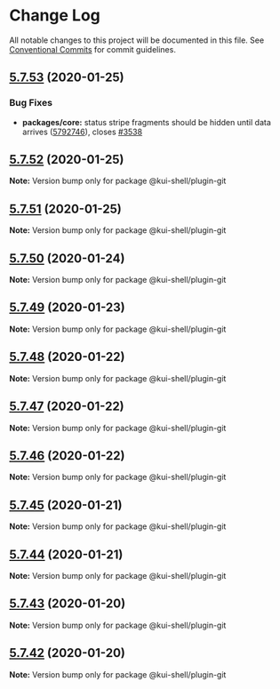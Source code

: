 # Change Log

All notable changes to this project will be documented in this file.
See [Conventional Commits](https://conventionalcommits.org) for commit guidelines.

## [5.7.53](https://github.com/IBM/kui/compare/v4.5.0...v5.7.53) (2020-01-25)

### Bug Fixes

- **packages/core:** status stripe fragments should be hidden until data arrives ([5792746](https://github.com/IBM/kui/commit/5792746)), closes [#3538](https://github.com/IBM/kui/issues/3538)

## [5.7.52](https://github.com/IBM/kui/compare/v4.5.0...v5.7.52) (2020-01-25)

**Note:** Version bump only for package @kui-shell/plugin-git

## [5.7.51](https://github.com/IBM/kui/compare/v4.5.0...v5.7.51) (2020-01-25)

**Note:** Version bump only for package @kui-shell/plugin-git

## [5.7.50](https://github.com/IBM/kui/compare/v4.5.0...v5.7.50) (2020-01-24)

**Note:** Version bump only for package @kui-shell/plugin-git

## [5.7.49](https://github.com/IBM/kui/compare/v4.5.0...v5.7.49) (2020-01-23)

**Note:** Version bump only for package @kui-shell/plugin-git

## [5.7.48](https://github.com/IBM/kui/compare/v4.5.0...v5.7.48) (2020-01-22)

**Note:** Version bump only for package @kui-shell/plugin-git

## [5.7.47](https://github.com/IBM/kui/compare/v4.5.0...v5.7.47) (2020-01-22)

**Note:** Version bump only for package @kui-shell/plugin-git

## [5.7.46](https://github.com/IBM/kui/compare/v4.5.0...v5.7.46) (2020-01-22)

**Note:** Version bump only for package @kui-shell/plugin-git

## [5.7.45](https://github.com/IBM/kui/compare/v4.5.0...v5.7.45) (2020-01-21)

**Note:** Version bump only for package @kui-shell/plugin-git

## [5.7.44](https://github.com/IBM/kui/compare/v4.5.0...v5.7.44) (2020-01-21)

**Note:** Version bump only for package @kui-shell/plugin-git

## [5.7.43](https://github.com/IBM/kui/compare/v4.5.0...v5.7.43) (2020-01-20)

**Note:** Version bump only for package @kui-shell/plugin-git

## [5.7.42](https://github.com/IBM/kui/compare/v4.5.0...v5.7.42) (2020-01-20)

**Note:** Version bump only for package @kui-shell/plugin-git

